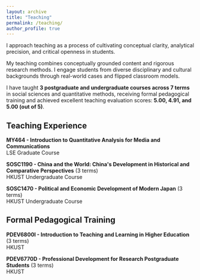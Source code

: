 ```yaml
---
layout: archive
title: "Teaching"
permalink: /teaching/
author_profile: true
---
```


I approach teaching as a process of cultivating conceptual clarity, analytical precision, and critical openness in students.

My teaching combines conceptually grounded content and rigorous research methods. I engage students from diverse disciplinary and cultural backgrounds through real-world cases and flipped classroom models.

I have taught **3 postgraduate and undergraduate courses across 7 terms** in social sciences and quantitative methods, receiving formal pedagogical training and achieved excellent teaching evaluation scores: **5.00, 4.91, and 5.00 (out of 5)**.

## Teaching Experience

**MY464 - Introduction to Quantitative Analysis for Media and Communications**  
LSE Graduate Course

**SOSC1190 - China and the World: China's Development in Historical and Comparative Perspectives** (3 terms)  
HKUST Undergraduate Course

**SOSC1470 - Political and Economic Development of Modern Japan** (3 terms)  
HKUST Undergraduate Course

## Formal Pedagogical Training

**PDEV6800I - Introduction to Teaching and Learning in Higher Education** (3 terms)  
HKUST 

**PDEV6770D - Professional Development for Research Postgraduate Students** (3 terms)  
HKUST
